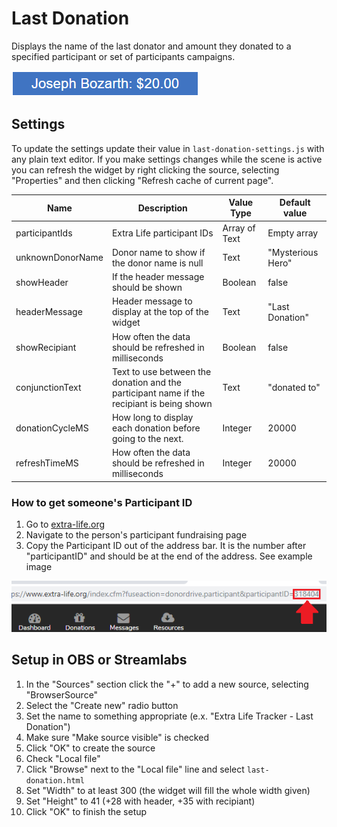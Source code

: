 # Last Donation

Displays the name of the last donator and amount they donated to a specified participant or set of participants campaigns.

![Last-Donation-Preview](../images/Last-Donation-Preview.png)

## Settings
To update the settings update their value in `last-donation-settings.js` with any plain text editor. If you make settings changes while the scene is active you can refresh the widget by right clicking the source, selecting "Properties" and then clicking "Refresh cache of current page".

| Name | Description | Value Type | Default value |
|---|---|---|---|
| participantIds | Extra Life participant IDs | Array of Text | Empty array |
| unknownDonorName | Donor name to show if the donor name is null | Text | "Mysterious Hero" |
| showHeader | If the header message should be shown | Boolean | false |
| headerMessage | Header message to display at the top of the widget| Text | "Last Donation" |
| showRecipiant | How often the data should be refreshed in milliseconds | Boolean | false |
| conjunctionText | Text to use between the donation and the participant name if the recipiant is being shown | Text | "donated to" |
| donationCycleMS | How long to display each donation before going to the next. | Integer | 20000 |
| refreshTimeMS | How often the data should be refreshed in milliseconds | Integer | 20000 |

### How to get someone's Participant ID

1. Go to [extra-life.org](https://www.extra-life.org/)
2. Navigate to the person's participant fundraising page
3. Copy the Participant ID out of the address bar. It is the number after "participantID" and should be at the end of the address. See example image

![Get-Participant-ID](../images/where-to-find-your-id.png)

## Setup in OBS or Streamlabs
1. In the "Sources" section click the "+" to add a new source, selecting "BrowserSource"
2. Select the "Create new" radio button
3. Set the name to something appropriate (e.x. "Extra Life Tracker - Last Donation")
4. Make sure "Make source visible" is checked
5. Click "OK" to create the source
6. Check "Local file"
7. Click "Browse" next to the "Local file" line and select `last-donation.html`
8. Set "Width" to at least 300 (the widget will fill the whole width given)
9. Set "Height" to 41 (+28 with header, +35 with recipiant)
10. Click "OK" to finish the setup
